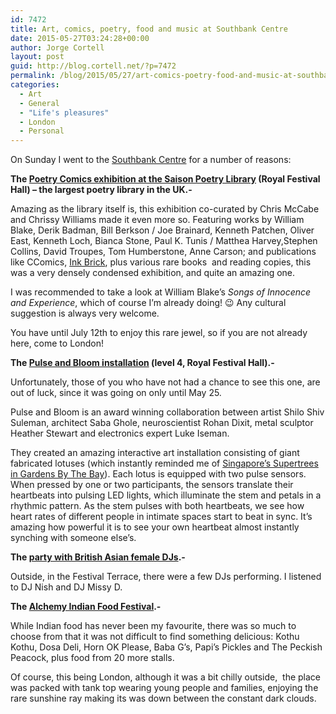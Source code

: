 ```yaml
---
id: 7472
title: Art, comics, poetry, food and music at Southbank Centre
date: 2015-05-27T03:24:28+00:00
author: Jorge Cortell
layout: post
guid: http://blog.cortell.net/?p=7472
permalink: /blog/2015/05/27/art-comics-poetry-food-and-music-at-southbank-centre/
categories:
  - Art
  - General
  - "Life's pleasures"
  - London
  - Personal
---
```

On Sunday I went to the <a href="http://www.southbankcentre.co.uk/" target="_blank">Southbank Centre</a> for a number of reasons:

**The <a href="http://www.southbankcentre.co.uk/whatson/poetry-comics-1000811?dt=2015-05-24" target="_blank">Poetry Comics exhibition at the Saison Poetry Library</a> (Royal Festival Hall) – the largest poetry library in the UK.-**

Amazing as the library itself is, this exhibition co-curated by Chris McCabe and Chrissy Williams made it even more so. Featuring works by William Blake, Derik Badman, Bill Berkson / Joe Brainard, Kenneth Patchen, Oliver East, Kenneth Loch, Bianca Stone, Paul K. Tunis / Matthea Harvey,Stephen Collins, David Troupes, Tom Humberstone, Anne Carson; and publications like CComics, <a href="http://inkbrick.tumblr.com/" target="_blank">Ink Brick</a>, plus various rare books  and reading copies, this was a very densely condensed exhibition, and quite an amazing one.

I was recommended to take a look at William Blake&#8217;s _Songs of Innocence and Experience_, which of course I&#8217;m already doing! 😉 Any cultural suggestion is always very welcome.

You have until July 12th to enjoy this rare jewel, so if you are not already here, come to London!

**The <a href="http://www.southbankcentre.co.uk/whatson/pulse-and-bloom-1000933?dt=2015-05-24" target="_blank">Pulse and Bloom installation</a> (level 4, Royal Festival Hall).-**

Unfortunately, those of you who have not had a chance to see this one, are out of luck, since it was going on only until May 25.

Pulse and Bloom is an award winning collaboration between artist Shilo Shiv Suleman, architect Saba Ghole, neuroscientist Rohan Dixit, metal sculptor Heather Stewart and electronics expert Luke Iseman.

They created an amazing interactive art installation consisting of giant fabricated lotuses (which instantly reminded me of <a href="http://blog.cortell.net/blog/2014/09/23/in-singapore-day-2-suntec-city-din-tai-fung-gardens-by-the-bay-and-marina-sands-bay/" target="_blank">Singapore&#8217;s Supertrees in Gardens By The Bay</a>). Each lotus is equipped with two pulse sensors. When pressed by one or two participants, the sensors translate their heartbeats into pulsing LED lights, which illuminate the stem and petals in a rhythmic pattern. As the stem pulses with both heartbeats, we see how heart rates of different people in intimate spaces start to beat in sync. It&#8217;s amazing how powerful it is to see your own heartbeat almost instantly synching with someone else&#8217;s.

**The <a href="http://www.southbankcentre.co.uk/whatson/party-with-british-asian-female-djs-1001008?dt=2015-05-24" target="_blank">party with British Asian female DJs</a>.-**

Outside, in the Festival Terrace, there were a few DJs performing. I listened to DJ Nish and DJ Missy D.

**The <a href="http://www.southbankcentre.co.uk/whatson/festivals-series/food-and-drink" target="_blank">Alchemy Indian Food Festival</a>.-**

While Indian food has never been my favourite, there was so much to choose from that it was not difficult to find something delicious: Kothu Kothu, Dosa Deli, Horn OK Please, Baba G&#8217;s, Papi&#8217;s Pickles and The Peckish Peacock, plus food from 20 more stalls.

Of course, this being London, although it was a bit chilly outside,  the place was packed with tank top wearing young people and families, enjoying the rare sunshine ray making its was down between the constant dark clouds.